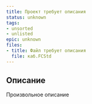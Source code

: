 ```yaml
---
title: Проект требует описания
status: unknown
tags:
- unsorted
- unlisted
epic: unknown
files:
- title: Файл требует описания
  file: каб.FCStd
---
```



## Описание

Произвольное описание
